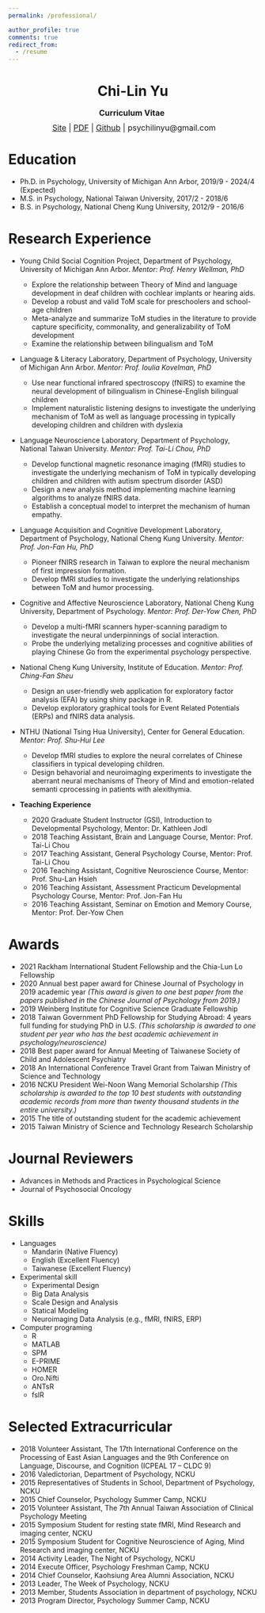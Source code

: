 ```yaml
---
permalink: /professional/

author_profile: true
comments: true
redirect_from:
  - /resume
---
```



<h1 class="western" align="center"><b>Chi-Lin Yu</b></h1>
<p style="line-height: 1;" align="center"><span style="font-size: medium;"><b>Curriculum Vitae</b> </span></p>
<p style="line-height: 1;" align="center"><span style="font-size: medium;"> <a href="https://psychilin.github.io/">Site</a> | <a href="https://github.com/PsyChiLin/CV/blob/master/CV.pdf">PDF</a> | <a href="https://github.com/PsyChiLin">Github</a> | <a>psychilinyu@gmail.com</a></span></p>


Education
======
* Ph.D. in Psychology, University of Michigan Ann Arbor, 2019/9 - 2024/4 (Expected)
* M.S. in Psychology, National Taiwan University, 2017/2 - 2018/6
* B.S. in Psychology, National Cheng Kung University, 2012/9 - 2016/6

Research Experience
======
- Young Child Social Cognition Project, Department of Psychology, University of Michigan Ann Arbor. *Mentor: Prof. Henry Wellman, PhD*
  - Explore the relationship between Theory of Mind and language development in deaf children with cochlear implants or hearing aids.
  - Develop a robust and valid ToM scale for preschoolers and school-age children
  - Meta-analyze and summarize ToM studies in the literature to provide capture specificity, commonality, and generalizability of ToM development 
  - Examine the relationship between bilingualism and ToM

- Language & Literacy Laboratory, Department of Psychology, University of Michigan Ann Arbor. *Mentor: Prof. Ioulia Kovelman, PhD*
  - Use near functional infrared spectroscopy (fNIRS) to examine the neural development of bilingualism in Chinese-English bilingual children
  - Implement naturalistic listening designs to investigate the underlying mechanism of ToM as well as language processing in typically developing children and children with dyslexia

- Language Neuroscience Laboratory, Department of Psychology, National Taiwan University. *Mentor: Prof. Tai-Li Chou, PhD*
  - Develop functional magnetic resonance imaging (fMRI) studies to investigate the underlying mechanism of ToM in typically developing children and children with autism spectrum disorder (ASD)
  - Design a new analysis method implementing machine learning algorithms to analyze fNIRS data.
  - Establish a conceptual model to interpret the mechanism of human empathy.

- Language Acquisition and Cognitive Development Laboratory, Department of Psychology, National Cheng Kung University. *Mentor: Prof. Jon-Fan Hu, PhD*
  - Pioneer fNIRS research in Taiwan to explore the neural mechanism of first impression formation.
  - Develop fMRI studies to investigate the underlying relationships between ToM and humor processing.

- Cognitive and Affective Neuroscience Laboratory, National Cheng Kung University, Department of Psychology. *Mentor: Prof. Der-Yow Chen, PhD*
    - Develop a multi-fMRI scanners hyper-scanning paradigm to investigate the neural underpinnings of social interaction.
    - Probe the underlying metalizing processes and cognitive abilities of playing Chinese Go from the experimental psychology perspective.


- National Cheng Kung University, Institute of Education. *Mentor: Prof. Ching-Fan Sheu*
    - Design an user-friendly web application for exploratory factor analysis (EFA) by using shiny package in R.
    - Develop exploratory graphical tools for Event Related Potentials (ERPs) and fNIRS data analysis.
    
- NTHU (National Tsing Hua University), Center for General Education. *Mentor: Prof. Shu-Hui Lee*
    - Develop fMRI studies to explore the neural correlates of Chinese classifiers in typical developing children.
    - Design behavorial and neuroimaging experiments to investigate the aberrant neural mechanisms of Theory of Mind and emotion-related semanti cprocessing in patients with alexithymia.

- **Teaching Experience**
    - 2020 Graduate Student Instructor (GSI), Introduction to Developmental Psychology, Mentor: Dr. Kathleen Jodl
    - 2018 Teaching Assistant, Brain and Language Course, Mentor: Prof. Tai-Li Chou
    - 2017 Teaching Assistant, General Psychology Course, Mentor: Prof. Tai-Li Chou
    - 2016 Teaching Assistant, Cognitive Neuroscience Course, Mentor: Prof. Shu-Lan Hsieh
    - 2016 Teaching Assistant, Assessment Practicum Developmental Psychology Course, Mentor: Prof. Jon-Fan Hu
    - 2016 Teaching Assistant, Seminar on Emotion and Memory Course, Mentor: Prof. Der-Yow Chen


Awards
======
- 2021 Rackham International Student Fellowship and the Chia-Lun Lo Fellowship
- 2020 Annual best paper award for Chinese Journal of Psychology in 2019 academic year *(This award is given to one best paper from the papers published in the Chinese Journal of Psychology from 2019.)*
- 2019 Weinberg Institute for Cognitive Science Graduate Fellowship
- 2018 Taiwan Government PhD Fellowship for Studying Abroad: 4 years full funding for studying PhD in U.S. *(This scholarship is awarded to one student per year who has the best academic achievement in psychology/neuroscience)*
- 2018 Best paper award for Annual Meeting of Taiwanese Society of Child and Adolescent Psychiatry
- 2018 An International Conference Travel Grant from Taiwan Ministry of Science and Technology 
- 2016 NCKU President Wei-Noon Wang Memorial Scholarship *(This scholarship is awarded to the top 10 best students with outstanding academic records from more than twenty thousand students in the entire university.)*
- 2015 The title of outstanding student for the academic achievement
- 2015 Taiwan Ministry of Science and Technology Research Scholarship

Journal Reviewers
======
- Advances in Methods and Practices in Psychological Science
- Journal of Psychosocial Oncology

Skills
======
- Languages
    - Mandarin (Native Fluency)
    - English (Excellent Fluency)
    - Taiwanese (Excellent Fluency)
- Experimental skill
    - Experimental Design
    - Big Data Analysis
    - Scale Design and Analysis
    - Statical Modeling
    - Neuroimaging Data Analysis (e.g., fMRI, fNIRS, ERP)
- Computer programing
    - R
    - MATLAB
    - SPM
    - E-PRIME
    - HOMER
    - Oro.Nifti
    - ANTsR
    - fslR
    
Selected Extracurricular
=====
- 2018 Volunteer Assistant, The 17th International Conference on the Processing of East Asian Languages and the 9th Conference on Language, Discourse, and Cognition (ICPEAL 17 – CLDC 9)
- 2016 Valedictorian, Department of Psychology, NCKU
- 2015 Representatives of Students in School, Department of Psychology, NCKU
- 2015 Chief Counselor, Psychology Summer Camp, NCKU
- 2015 Volunteer Assistant, The 7th Annual Taiwan Association of Clinical Psychology Meeting
- 2015 Symposium Student for resting state fMRI, Mind Research and imaging center, NCKU
- 2015 Symposium Student for Cognitive Neuroscience of Aging, Mind Research and imaging center,
NCKU
- 2014 Activity Leader, The Night of Psychology, NCKU
- 2014 Execute Officer, Psychology Freshman Camp, NCKU
- 2014 Chief Counselor, Kaohsiung Area Alumni Association, NCKU
- 2013 Leader, The Week of Psychology, NCKU
- 2013 Member, Students Association in department of psychology, NCKU 
- 2013 Program Director, Psychology Summer Camp, NCKU